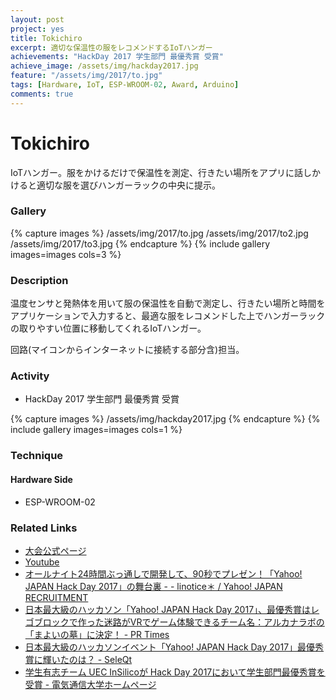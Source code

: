 ```yaml
---
layout: post
project: yes
title: Tokichiro
excerpt: 適切な保温性の服をレコメンドするIoTハンガー
achievements: "HackDay 2017 学生部門 最優秀賞 受賞"
achieve_image: /assets/img/hackday2017.jpg
feature: "/assets/img/2017/to.jpg"
tags: [Hardware, IoT, ESP-WROOM-02, Award, Arduino]
comments: true
---
```

# Tokichiro

  IoTハンガー。服をかけるだけで保温性を測定、行きたい場所をアプリに話しかけると適切な服を選びハンガーラックの中央に提示。

### Gallery


{% capture images %}
  /assets/img/2017/to.jpg
  /assets/img/2017/to2.jpg
  /assets/img/2017/to3.jpg
{% endcapture %}
{% include gallery images=images cols=3 %}

### Description

温度センサと発熱体を用いて服の保温性を自動で測定し、行きたい場所と時間をアプリケーションで入力すると、最適な服をレコメンドした上でハンガーラックの取りやすい位置に移動してくれるIoTハンガー。

回路(マイコンからインターネットに接続する部分含)担当。

### Activity

* HackDay 2017 学生部門 最優秀賞 受賞

{% capture images %}
 /assets/img/hackday2017.jpg
{% endcapture %}
{% include gallery images=images cols=1 %}

### Technique

#### Hardware Side

* ESP-WROOM-02

### Related Links
 
* [大会公式ページ](http://hackday.jp/2017/#award-block)
* [Youtube](https://www.youtube.com/watch?v=oJKTYEJkasU&feature=youtu.be&t=2h59m38s)
* [オールナイト24時間ぶっ通しで開発して、90秒でプレゼン！「Yahoo! JAPAN Hack Day 2017」の舞台裏 - - linotice＊ / Yahoo! JAPAN RECRUITMENT ](http://linotice.tumblr.com/post/158457392939/201703162)
* [日本最大級のハッカソン「Yahoo! JAPAN Hack Day 2017」、最優秀賞はレゴブロックで作った迷路がVRでゲーム体験できるチーム名：アルカナラボの「まよいの墓」に決定！ - PR Times](https://prtimes.jp/main/html/rd/p/000000034.000014803.html)
* [日本最大級のハッカソンイベント「Yahoo! JAPAN Hack Day 2017」最優秀賞に輝いたのは？ - SeleQt](http://www.seleqt.net/programming/yahoo-japan-hack-day-2017-best-award/)
* [学生有志チーム UEC InSilicoが Hack Day 2017において学生部門最優秀賞を受賞 - 電気通信大学ホームページ](http://www.uec.ac.jp/news/prize/2016/20170209-4.html)
